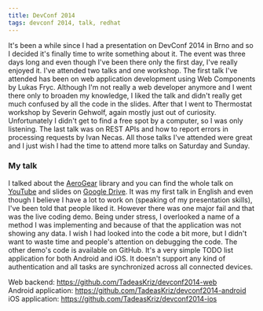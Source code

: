 ```yaml
---
title: DevConf 2014
tags: devconf 2014, talk, redhat
---
```


It's been a while since I had a presentation on DevConf 2014 in Brno and so I decided it's finally time to write something about it. The event was three days long and even though I've been there only the first day, I've really enjoyed it. I've attended two talks and one workshop. The first talk I've attended has been on web application development using Web Components by Lukas Fryc. Although I'm not really a web developer anymore and I went there only to broaden my knowledge, I liked the talk and didn't really get much confused by all the code in the slides. After that I went to Thermostat workshop by Severin Gehwolf, again mostly just out of curiosity. Unfortunately I didn't get to find a free spot by a computer, so I was only listening. The last talk was on REST APIs and how to report errors in processing requests by Ivan Necas. All those talks I've attended were great and I just wish I had the time to attend more talks on Saturday and Sunday.

### My talk
I talked about the [AeroGear][1] library and you can find the whole talk on [YouTube][2] and slides on [Google Drive][3]. It was my first talk in English and even though I believe I have a lot to work on (speaking of my presentation skills), I've been told that people liked it. However there was one major fail and that was the live coding demo. Being under stress, I overlooked a name of a method I was implementing and because of that the application was not showing any data. I wish I had looked into the code a bit more, but I didn't want to waste time and people's attention on debugging the code. The other demo's code is available on GitHub. It's a very simple TODO list application for both Android and iOS. It doesn't support any kind of authentication and all tasks are synchronized across all connected devices.

Web backend: <https://github.com/TadeasKriz/devconf2014-web>  
Android application: <https://github.com/TadeasKriz/devconf2014-android>  
iOS application: <https://github.com/TadeasKriz/devconf2014-ios>  

[1]: http://aerogear.org
[2]: https://www.youtube.com/watch?v=pW88KEdOMTA
[3]: https://docs.google.com/presentation/d/12fG9ZiVk-2kSz6Fuop16S0KyvI7hkOQigO30rj3KoLU/edit?usp=sharing
